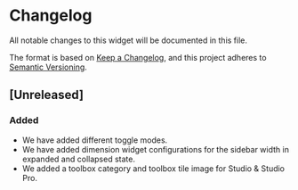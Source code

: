 # Changelog
All notable changes to this widget will be documented in this file.

The format is based on [Keep a Changelog](https://keepachangelog.com/en/1.0.0/), and this project adheres to [Semantic Versioning](https://semver.org/spec/v2.0.0.html).

## [Unreleased]

### Added
- We have added different toggle modes.
- We have added dimension widget configurations for the sidebar width in expanded and collapsed state.
- We added a toolbox category and toolbox tile image for Studio & Studio Pro.
